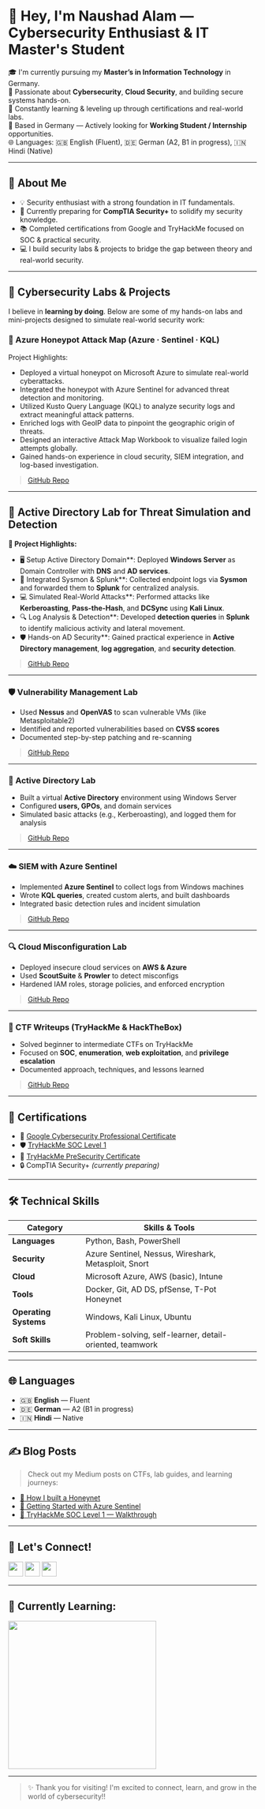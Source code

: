 # 👋 Hey, I'm Naushad Alam — Cybersecurity Enthusiast & IT Master's Student

🎓 I'm currently pursuing my **Master’s in Information Technology** in Germany.  
🔐 Passionate about **Cybersecurity**, **Cloud Security**, and building secure systems hands-on.  
🧠 Constantly learning & leveling up through certifications and real-world labs.  
🏡 Based in Germany — Actively looking for **Working Student / Internship** opportunities.  
🌐 Languages: 🇬🇧 English (Fluent), 🇩🇪 German (A2, B1 in progress), 🇮🇳 Hindi (Native)  

---

## 🚀 About Me

- 💡 Security enthusiast with a strong foundation in IT fundamentals.
- 🧩 Currently preparing for **CompTIA Security+** to solidify my security knowledge.
- 📚 Completed certifications from Google and TryHackMe focused on SOC & practical security.
- 💻 I build security labs & projects to bridge the gap between theory and real-world security.

---

## 🧪 Cybersecurity Labs & Projects

I believe in **learning by doing**. Below are some of my hands-on labs and mini-projects designed to simulate real-world security work:

### 🔧 Azure Honeypot Attack Map (Azure · Sentinel · KQL)

 Project Highlights:

- Deployed a virtual honeypot on Microsoft Azure to simulate real-world cyberattacks.
- Integrated the honeypot with Azure Sentinel for advanced threat detection and monitoring.
- Utilized Kusto Query Language (KQL) to analyze security logs and extract meaningful attack patterns.
- Enriched logs with GeoIP data to pinpoint the geographic origin of threats.
- Designed an interactive Attack Map Workbook to visualize failed login attempts globally.
- Gained hands-on experience in cloud security, SIEM integration, and log-based investigation.

> [GitHub Repo](https://github.com/Summer-source42/azure-honeypot-attackmap)

---
## 🏢 Active Directory Lab for Threat Simulation and Detection

**🔑 Project Highlights:**

- 🖥️ Setup Active Directory Domain**: Deployed **Windows Server** as Domain Controller with **DNS** and **AD services**.
- 🔌 Integrated Sysmon & Splunk**: Collected endpoint logs via **Sysmon** and forwarded them to **Splunk** for centralized analysis.
- 💻 Simulated Real-World Attacks**: Performed attacks like **Kerberoasting**, **Pass-the-Hash**, and **DCSync** using **Kali Linux**.
- 🔍 Log Analysis & Detection**: Developed **detection queries** in **Splunk** to identify malicious activity and lateral movement.
- 🛡️ Hands-on AD Security**: Gained practical experience in **Active Directory management**, **log aggregation**, and **security detection**.

> [GitHub Repo](https://github.com/Summer-source42/active-directory-lab)

---
### 🛡️ Vulnerability Management Lab
- Used **Nessus** and **OpenVAS** to scan vulnerable VMs (like Metasploitable2)
- Identified and reported vulnerabilities based on **CVSS scores**
- Documented step-by-step patching and re-scanning

> [GitHub Repo](#)

---

### 🏢 Active Directory Lab
- Built a virtual **Active Directory** environment using Windows Server
- Configured **users, GPOs**, and domain services
- Simulated basic attacks (e.g., Kerberoasting), and logged them for analysis

> [GitHub Repo](#)

---

### ☁️ SIEM with Azure Sentinel
- Implemented **Azure Sentinel** to collect logs from Windows machines
- Wrote **KQL queries**, created custom alerts, and built dashboards
- Integrated basic detection rules and incident simulation

> [GitHub Repo](#)

---

### 🔍 Cloud Misconfiguration Lab
- Deployed insecure cloud services on **AWS & Azure**
- Used **ScoutSuite** & **Prowler** to detect misconfigs
- Hardened IAM roles, storage policies, and enforced encryption

> [GitHub Repo](#)

---

### 🧠 CTF Writeups (TryHackMe & HackTheBox)
- Solved beginner to intermediate CTFs on TryHackMe
- Focused on **SOC**, **enumeration**, **web exploitation**, and **privilege escalation**
- Documented approach, techniques, and lessons learned

> [GitHub Repo](#)

---

## 📜 Certifications

- 🧾 [Google Cybersecurity Professional Certificate](#)  
- 🛡️ [TryHackMe SOC Level 1](#)  
- 🔐 [TryHackMe PreSecurity Certificate](#)  
- 🔒 CompTIA Security+ *(currently preparing)*  

---

## 🛠️ Technical Skills

| Category        | Skills & Tools                                               |
|----------------|--------------------------------------------------------------|
| **Languages**   | Python, Bash, PowerShell                                     |
| **Security**    | Azure Sentinel, Nessus, Wireshark, Metasploit, Snort         |
| **Cloud**       | Microsoft Azure, AWS (basic), Intune                         |
| **Tools**       | Docker, Git, AD DS, pfSense, T-Pot Honeynet                  |
| **Operating Systems** | Windows, Kali Linux, Ubuntu                            |
| **Soft Skills** | Problem-solving, self-learner, detail-oriented, teamwork     |

---

## 🌐 Languages

- 🇬🇧 **English** — Fluent  
- 🇩🇪 **German** — A2 (B1 in progress)  
- 🇮🇳 **Hindi** — Native  

---

## ✍️ Blog Posts

> Check out my Medium posts on CTFs, lab guides, and learning journeys:  
- [🔗 How I built a Honeynet](#)  
- [🔗 Getting Started with Azure Sentinel](#)  
- [🔗 TryHackMe SOC Level 1 — Walkthrough](#)

---

## 🤝 Let's Connect!

<a href="mailto:your.email@example.com"><img src="https://img.shields.io/static/v1?message=Email&logo=gmail&label=&color=D14836&logoColor=white&style=for-the-badge" height="30"/></a>
<a href="https://www.linkedin.com/in/naushad-alam-552b9b184/)"><img src="https://img.shields.io/static/v1?message=LinkedIn&logo=linkedin&label=&color=0077B5&logoColor=white&style=for-the-badge" height="30"/></a>
<a href="https://github.com/Summer-source42"><img src="https://img.shields.io/static/v1?message=GitHub&logo=github&label=&color=181717&logoColor=white&style=for-the-badge" height="30"/></a>

---

## 📌 Currently Learning:

<img src="https://media.giphy.com/media/3oKIPtjElfqwMOTbH2/giphy.gif" width="300"/>

---

> ✨ Thank you for visiting! I'm excited to connect, learn, and grow in the world of cybersecurity!!

